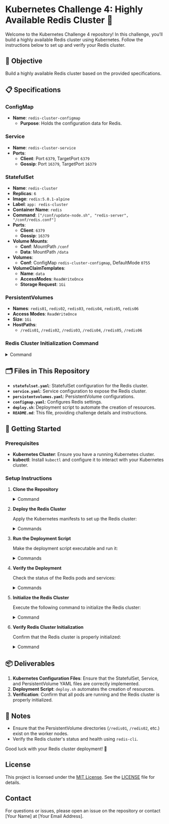 # Kubernetes Challenge 4: Highly Available Redis Cluster 🚀

Welcome to the Kubernetes Challenge 4 repository! In this challenge, you’ll build a highly available Redis cluster using Kubernetes. Follow the instructions below to set up and verify your Redis cluster.

## 🎯 Objective

Build a highly available Redis cluster based on the provided specifications.

## 📋 Specifications

### ConfigMap

- **Name**: `redis-cluster-configmap`
  - **Purpose**: Holds the configuration data for Redis.

### Service

- **Name**: `redis-cluster-service`
- **Ports**:
  - **Client**: Port `6379`, TargetPort `6379`
  - **Gossip**: Port `16379`, TargetPort `16379`

### StatefulSet

- **Name**: `redis-cluster`
- **Replicas**: `6`
- **Image**: `redis:5.0.1-alpine`
- **Label**: `app: redis-cluster`
- **Container Name**: `redis`
- **Command**: `["/conf/update-node.sh", "redis-server", "/conf/redis.conf"]`
- **Ports**:
  - **Client**: `6379`
  - **Gossip**: `16379`
- **Volume Mounts**:
  - **Conf**: MountPath `/conf`
  - **Data**: MountPath `/data`
- **Volumes**:
  - **Conf**: ConfigMap `redis-cluster-configmap`, DefaultMode `0755`
- **VolumeClaimTemplates**:
  - **Name**: `data`
  - **AccessModes**: `ReadWriteOnce`
  - **Storage Request**: `1Gi`

### PersistentVolumes

- **Names**: `redis01`, `redis02`, `redis03`, `redis04`, `redis05`, `redis06`
- **Access Modes**: `ReadWriteOnce`
- **Size**: `1Gi`
- **HostPaths**:
  - `/redis01`, `/redis02`, `/redis03`, `/redis04`, `/redis05`, `/redis06`

### Redis Cluster Initialization Command

<details>
<summary>Command</summary>

```bash
kubectl exec -it redis-cluster-0 -- redis-cli --cluster create --cluster-replicas 1 $(kubectl get pods -l app=redis-cluster -o jsonpath='{range.items[*]}{.status.podIP}:6379 {end}')
```

</details>

## 🗂️ Files in This Repository

- **`statefulset.yaml`**: StatefulSet configuration for the Redis cluster.
- **`service.yaml`**: Service configuration to expose the Redis cluster.
- **`persistentvolumes.yaml`**: PersistentVolume configurations.
- **`configmap.yaml`**: Configures Redis settings.
- **`deploy.sh`**: Deployment script to automate the creation of resources.
- **`README.md`**: This file, providing challenge details and instructions.

## 🚀 Getting Started

### Prerequisites

- **Kubernetes Cluster**: Ensure you have a running Kubernetes cluster.
- **kubectl**: Install `kubectl` and configure it to interact with your Kubernetes cluster.

### Setup Instructions

1. **Clone the Repository**

   <details>
   <summary>Command</summary>

   ```bash
   git clone https://github.com/prudvikeshav/Kubernetes-Challenges.git
   cd Kubernetes-Challenges/Challenge-4
   ```

   </details>

2. **Deploy the Redis Cluster**

   Apply the Kubernetes manifests to set up the Redis cluster:

   <details>
   <summary>Commands</summary>

   ```bash
   kubectl apply -f configmap.yaml
   kubectl apply -f service.yaml
   kubectl apply -f persistentvolumes.yaml
   kubectl apply -f statefulset.yaml
   ```

   </details>

3. **Run the Deployment Script**

   Make the deployment script executable and run it:

   <details>
   <summary>Commands</summary>

   ```bash
   chmod +x deploy.sh
   ./deploy.sh
   ```

   </details>

4. **Verify the Deployment**

   Check the status of the Redis pods and services:

   <details>
   <summary>Commands</summary>

   ```bash
   kubectl get pods
   kubectl get services
   ```

   </details>

5. **Initialize the Redis Cluster**

   Execute the following command to initialize the Redis cluster:

   <details>
   <summary>Command</summary>

   ```bash
   kubectl exec -it redis-cluster-0 -- redis-cli --cluster create --cluster-replicas 1 $(kubectl get pods -l app=redis-cluster -o jsonpath='{range.items[*]}{.status.podIP}:6379 {end}')
   ```

   </details>

6. **Verify Redis Cluster Initialization**

   Confirm that the Redis cluster is properly initialized:

   <details>
   <summary>Command</summary>

   ```bash
   kubectl exec -it redis-cluster-0 -- redis-cli cluster info
   ```

   </details>

## 📦 Deliverables

1. **Kubernetes Configuration Files**: Ensure that the StatefulSet, Service, and PersistentVolume YAML files are correctly implemented.
2. **Deployment Script**: `deploy.sh` automates the creation of resources.
3. **Verification**: Confirm that all pods are running and the Redis cluster is properly initialized.

## 📝 Notes

- Ensure that the PersistentVolume directories (`/redis01`, `/redis02`, etc.) exist on the worker nodes.
- Verify the Redis cluster's status and health using `redis-cli`.

Good luck with your Redis cluster deployment! 🚀

## License

This project is licensed under the [MIT License](LICENSE). See the [LICENSE](LICENSE) file for details.

## Contact

For questions or issues, please open an issue on the repository or contact [Your Name] at [Your Email Address].

